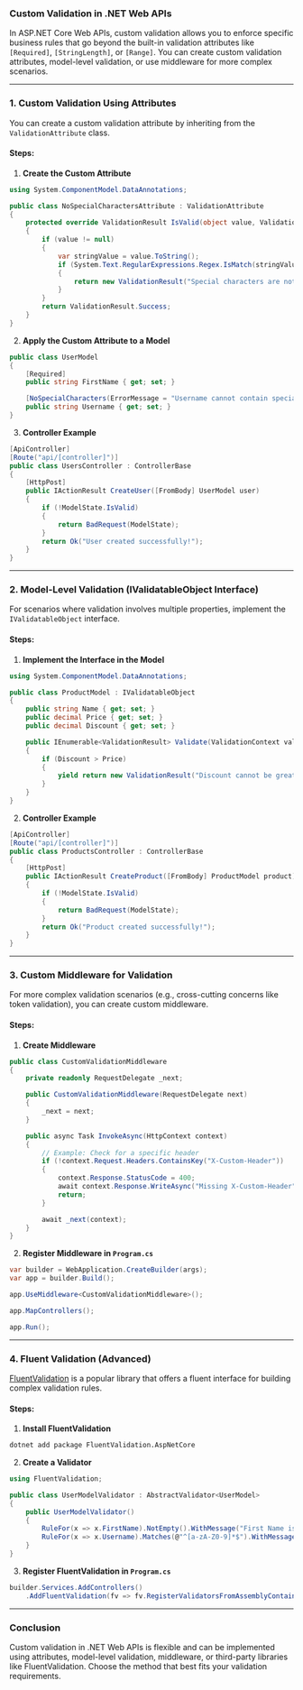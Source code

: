 ### **Custom Validation in .NET Web APIs**

In ASP.NET Core Web APIs, custom validation allows you to enforce specific business rules that go beyond the built-in validation attributes like `[Required]`, `[StringLength]`, or `[Range]`. You can create custom validation attributes, model-level validation, or use middleware for more complex scenarios.

---

### **1. Custom Validation Using Attributes**

You can create a custom validation attribute by inheriting from the `ValidationAttribute` class.

#### **Steps:**

1. **Create the Custom Attribute**

```csharp
using System.ComponentModel.DataAnnotations;

public class NoSpecialCharactersAttribute : ValidationAttribute
{
    protected override ValidationResult IsValid(object value, ValidationContext validationContext)
    {
        if (value != null)
        {
            var stringValue = value.ToString();
            if (System.Text.RegularExpressions.Regex.IsMatch(stringValue, @"[^a-zA-Z0-9]"))
            {
                return new ValidationResult("Special characters are not allowed.");
            }
        }
        return ValidationResult.Success;
    }
}
```

2. **Apply the Custom Attribute to a Model**

```csharp
public class UserModel
{
    [Required]
    public string FirstName { get; set; }

    [NoSpecialCharacters(ErrorMessage = "Username cannot contain special characters.")]
    public string Username { get; set; }
}
```

3. **Controller Example**

```csharp
[ApiController]
[Route("api/[controller]")]
public class UsersController : ControllerBase
{
    [HttpPost]
    public IActionResult CreateUser([FromBody] UserModel user)
    {
        if (!ModelState.IsValid)
        {
            return BadRequest(ModelState);
        }
        return Ok("User created successfully!");
    }
}
```

---

### **2. Model-Level Validation (IValidatableObject Interface)**

For scenarios where validation involves multiple properties, implement the `IValidatableObject` interface.

#### **Steps:**

1. **Implement the Interface in the Model**

```csharp
using System.ComponentModel.DataAnnotations;

public class ProductModel : IValidatableObject
{
    public string Name { get; set; }
    public decimal Price { get; set; }
    public decimal Discount { get; set; }

    public IEnumerable<ValidationResult> Validate(ValidationContext validationContext)
    {
        if (Discount > Price)
        {
            yield return new ValidationResult("Discount cannot be greater than the price.", new[] { nameof(Discount) });
        }
    }
}
```

2. **Controller Example**

```csharp
[ApiController]
[Route("api/[controller]")]
public class ProductsController : ControllerBase
{
    [HttpPost]
    public IActionResult CreateProduct([FromBody] ProductModel product)
    {
        if (!ModelState.IsValid)
        {
            return BadRequest(ModelState);
        }
        return Ok("Product created successfully!");
    }
}
```

---

### **3. Custom Middleware for Validation**

For more complex validation scenarios (e.g., cross-cutting concerns like token validation), you can create custom middleware.

#### **Steps:**

1. **Create Middleware**

```csharp
public class CustomValidationMiddleware
{
    private readonly RequestDelegate _next;

    public CustomValidationMiddleware(RequestDelegate next)
    {
        _next = next;
    }

    public async Task InvokeAsync(HttpContext context)
    {
        // Example: Check for a specific header
        if (!context.Request.Headers.ContainsKey("X-Custom-Header"))
        {
            context.Response.StatusCode = 400;
            await context.Response.WriteAsync("Missing X-Custom-Header");
            return;
        }

        await _next(context);
    }
}
```

2. **Register Middleware in `Program.cs`**

```csharp
var builder = WebApplication.CreateBuilder(args);
var app = builder.Build();

app.UseMiddleware<CustomValidationMiddleware>();

app.MapControllers();

app.Run();
```

---

### **4. Fluent Validation (Advanced)**

[FluentValidation](https://fluentvalidation.net/) is a popular library that offers a fluent interface for building complex validation rules.

#### **Steps:**

1. **Install FluentValidation**

```bash
dotnet add package FluentValidation.AspNetCore
```

2. **Create a Validator**

```csharp
using FluentValidation;

public class UserModelValidator : AbstractValidator<UserModel>
{
    public UserModelValidator()
    {
        RuleFor(x => x.FirstName).NotEmpty().WithMessage("First Name is required.");
        RuleFor(x => x.Username).Matches(@"^[a-zA-Z0-9]*$").WithMessage("Username cannot contain special characters.");
    }
}
```

3. **Register FluentValidation in `Program.cs`**

```csharp
builder.Services.AddControllers()
    .AddFluentValidation(fv => fv.RegisterValidatorsFromAssemblyContaining<UserModelValidator>());
```

---

### **Conclusion**

Custom validation in .NET Web APIs is flexible and can be implemented using attributes, model-level validation, middleware, or third-party libraries like FluentValidation. Choose the method that best fits your validation requirements.

